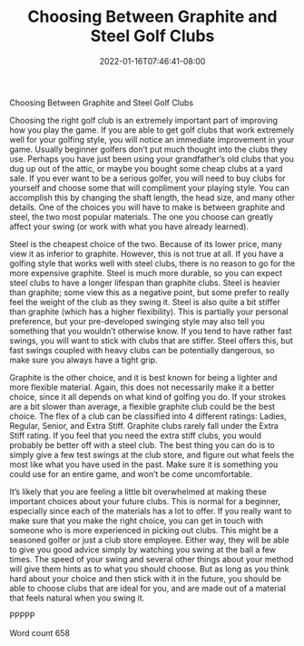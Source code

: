 ﻿---
title: "Choosing Between Graphite and Steel Golf Clubs"
date: 2022-01-16T07:46:41-08:00
description: "Choosing the Right Golf Clubs TXT Tips for Web Success"
featured_image: "/images/Choosing the Right Golf Clubs TXT.jpg"
tags: ["Choosing the Right Golf Clubs TXT"]
---

Choosing Between Graphite and Steel Golf Clubs

Choosing the right golf club is an extremely important part of improving how you play the game. If you are able to get golf clubs that work extremely well for your golfing style, you will notice an immediate improvement in your game. Usually beginner golfers don’t put much thought into the clubs they use. Perhaps you have just been using your grandfather’s old clubs that you dug up out of the attic, or maybe you bought some cheap clubs at a yard sale. If you ever want to be a serious golfer, you will need to buy clubs for yourself and choose some that will compliment your playing style. You can accomplish this by changing the shaft length, the head size, and many other details. One of the choices you will have to make is between graphite and steel, the two most popular materials. The one you choose can greatly affect your swing (or work with what you have already learned).

Steel is the cheapest choice of the two. Because of its lower price, many view it as inferior to graphite. However, this is not true at all. If you have a golfing style that works well with steel clubs, there is no reason to go for the more expensive graphite. Steel is much more durable, so you can expect steel clubs to have a longer lifespan than graphite clubs. Steel is heavier than graphite; some view this as a negative point, but some prefer to really feel the weight of the club as they swing it. Steel is also quite a bit stiffer than graphite (which has a higher flexibility). This is partially your personal preference, but your pre-developed swinging style may also tell you something that you wouldn’t otherwise know. If you tend to have rather fast swings, you will want to stick with clubs that are stiffer. Steel offers this, but fast swings coupled with heavy clubs can be potentially dangerous, so make sure you always have a tight grip.

Graphite is the other choice, and it is best known for being a lighter and more flexible material. Again, this does not necessarily make it a better choice, since it all depends on what kind of golfing you do. If your strokes are a bit slower than average, a flexible graphite club could be the best choice. The flex of a club can be classified into 4 different ratings: Ladies, Regular, Senior, and Extra Stiff. Graphite clubs rarely fall under the Extra Stiff rating. If you feel that you need the extra stiff clubs, you would probably be better off with a steel club. The best thing you can do is to simply give a few test swings at the club store, and figure out what feels the most like what you have used in the past. Make sure it is something you could use for an entire game, and won’t be come uncomfortable.

It’s likely that you are feeling a little bit overwhelmed at making these important choices about your future clubs. This is normal for a beginner, especially since each of the materials has a lot to offer. If you really want to make sure that you make the right choice, you can get in touch with someone who is more experienced in picking out clubs. This might be a seasoned golfer or just a club store employee. Either way, they will be able to give you good advice simply by watching you swing at the ball a few times. The speed of your swing and several other things about your method will give them hints as to what you should choose. But as long as you think hard about your choice and then stick with it in the future, you should be able to choose clubs that are ideal for you, and are made out of a material that feels natural when you swing it.

PPPPP

Word count 658

